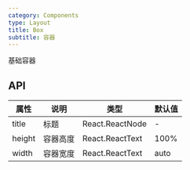 ```yaml
---
category: Components
type: Layout
title: Box
subtitle: 容器
---
```


基础容器

## API

| 属性 | 说明 | 类型 | 默认值 |
| --- | --- | --- | --- |
| title | 标题 | React.ReactNode | - |
| height | 容器高度 |  React.ReactText | 100% |
| width | 容器宽度 |  React.ReactText | auto |
